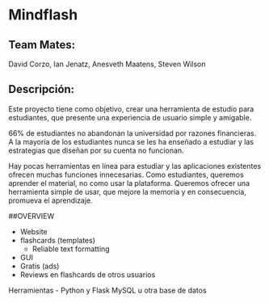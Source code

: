 # Mindflash
## Team Mates:
David Corzo, Ian Jenatz, Anesveth Maatens, Steven Wilson
## Descripción:
Este proyecto tiene como objetivo, crear una herramienta de estudio para estudiantes, que presente una experiencia de usuario simple y amigable.

66% de estudiantes no abandonan la universidad por razones financieras. A la mayoría de los estudiantes nunca se les ha enseñado a estudiar y las estrategias que diseñan por su cuenta no funcionan.

Hay pocas herramientas en línea para estudiar y las aplicaciones existentes ofrecen muchas funciones innecesarias. Como estudiantes, queremos aprender el material, no como usar la plataforma. Queremos ofrecer una herramienta simple de usar, que mejore la memoria y en consecuencia, promueva el aprendizaje.

##OVERVIEW 
* Website 
* flashcards (templates)
    * Reliable text formatting
* GUI
* Gratis (ads)
* Reviews en flashcards de otros usuarios

Herramientas -
Python y Flask
MySQL u otra base de datos